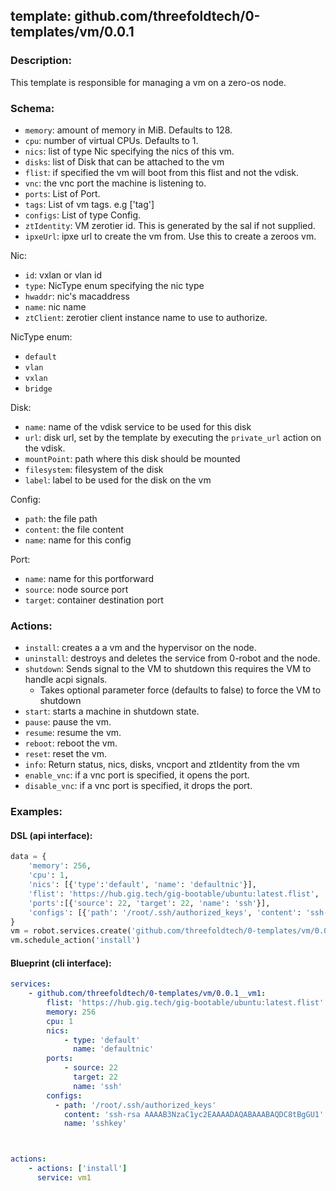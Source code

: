 ## template: github.com/threefoldtech/0-templates/vm/0.0.1

### Description:
This template is responsible for managing a vm on a zero-os node.

### Schema:

- `memory`: amount of memory in MiB. Defaults to 128.
- `cpu`: number of virtual CPUs. Defaults to 1.
- `nics`: list of type Nic specifying the nics of this vm.
- `disks`: list of Disk that can be attached to the vm 
- `flist`: if specified the vm will boot from this flist and not the vdisk.
- `vnc`: the vnc port the machine is listening to.
- `ports`: List of Port.
- `tags`: List of vm tags. e.g ['tag']
- `configs`: List of type Config.
- `ztIdentity`: VM zerotier id. This is generated by the sal if not supplied.
- `ipxeUrl`: ipxe url to create the vm from. Use this to create a zeroos vm.

Nic:
- `id`: vxlan or vlan id
- `type`: NicType enum specifying the nic type
- `hwaddr`: nic's macaddress
- `name`: nic name
- `ztClient`: zerotier client instance name to use to authorize.

NicType enum: 
- `default` 
- `vlan`
- `vxlan`
- `bridge`

Disk:
- `name`: name of the vdisk service to be used for this disk
- `url`: disk url, set by the template by executing the `private_url` action on the vdisk.
- `mountPoint`: path where this disk should be mounted
- `filesystem`: filesystem of the disk
- `label`: label to be used for the disk on the vm

Config:
- `path`: the file path 
- `content`: the file content
- `name`: name for this config

Port:
- `name`: name for this portforward
- `source`: node source port
- `target`: container destination port

### Actions:
- `install`: creates a a vm and the hypervisor on the node.
- `uninstall`: destroys and deletes the service from 0-robot and the node.
- `shutdown`: Sends signal to the VM to shutdown this requires the VM to handle acpi signals.
  - Takes optional parameter force (defaults to false) to force the VM to shutdown
- `start`: starts a machine in shutdown state.
- `pause`: pause the vm.
- `resume`: resume the vm.
- `reboot`: reboot the vm.
- `reset`: reset the vm.
- `info`: Return status, nics, disks, vncport and ztIdentity from the vm
- `enable_vnc`: if a vnc port is specified, it opens the port.
- `disable_vnc`: if a vnc port is specified, it drops the port.

### Examples:
#### DSL (api interface):
```python
data = {
    'memory': 256,
    'cpu': 1,
    'nics': [{'type':'default', 'name': 'defaultnic'}],
    'flist': 'https://hub.gig.tech/gig-bootable/ubuntu:latest.flist',
    'ports':[{'source': 22, 'target': 22, 'name': 'ssh'}],
    'configs': [{'path': '/root/.ssh/authorized_keys', 'content': 'ssh-rsa AAAAB3NzaC1yc2EAAAADAQABAAABAQDC8tBgGU1', 'name': 'sshkey'}]
}
vm = robot.services.create('github.com/threefoldtech/0-templates/vm/0.0.1','vm1', data)
vm.schedule_action('install')
```

#### Blueprint (cli interface):
```yaml
services:
    - github.com/threefoldtech/0-templates/vm/0.0.1__vm1:
        flist: 'https://hub.gig.tech/gig-bootable/ubuntu:latest.flist'
        memory: 256
        cpu: 1
        nics: 
            - type: 'default'
              name: 'defaultnic'
        ports:
            - source: 22
              target: 22
              name: 'ssh'
        configs:
          - path: '/root/.ssh/authorized_keys'
            content: 'ssh-rsa AAAAB3NzaC1yc2EAAAADAQABAAABAQDC8tBgGU1'
            name: 'sshkey'



actions:
    - actions: ['install']
      service: vm1
```
